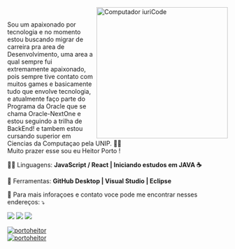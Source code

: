 <img src="https://user-images.githubusercontent.com/121198911/221385206-5d9f8046-1d04-4a63-a4ec-8caaf10d1236.gif" min-width="300px" max-width="300px" width="300px" align="right" alt="Computador iuriCode">


<p align="left"> 
<br>
Sou um apaixonado por tecnologia e no momento estou buscando migrar de carreira pra area de Desenvolvimento, uma area a qual sempre fui extremamente apaixonado, pois sempre tive contato com muitos games e basicamente tudo que envolve tecnologia, e atualmente faço parte do Programa da Oracle que se chama Oracle-NextOne e estou seguindo a trilha de BackEnd!
e tambem estou cursando superior em Ciencias da Computaçao pela UNIP. 🤖🚀<br>
Muito prazer esse sou eu Heitor Porto !
</p>

<p align="left">
  🐱‍🚀 Linguagens: <strong> JavaScript / React | Iniciando estudos em JAVA ☕️</strong>
</p>

<p align="left">
  🧠 Ferramentas: <strong> GitHub Desktop | Visual Studio | Eclipse </strong>
</p>

<p align="left">
  💌 Para mais inforaçoes e contato voce pode me encontrar nesses endereços: ⤵️
</p>

<p align="left">
   <a href="https://www.linkedin.com/in/heitor-ribeiro-porto-dev/" alt="Linkedin">
  <img src="https://img.shields.io/badge/-Linkedin-0e76a8?style=flat-square&logo=Linkedin&logoColor=white&link=LINK-DO-SEU-LINKEDIN" /></a>

  <a href="https://wa.me/5519992846827?text=Encontrei%20vo%C3%A7e%20no%20GitHuB%20,%20vamos%20conversar?" alt="WhatsApp">
  <img src="https://img.shields.io/badge/-WhatsApp-25d366?style=flat-square&labelColor=25d366&logo=whatsapp&logoColor=white&link=API-DO-SEU-WHATSAPP"/></a>
  
  <a href="https://www.instagram.com/heitor.porto/" alt="Instagram">
  <img src="https://img.shields.io/badge/-Instagram-DF0174?style=flat-square&labelColor=DF0174&logo=instagram&logoColor=white&link=LINK-DO-SEU-INSTAGRAM"/></a>
</p>  

[![portoheitor](https://github-readme-stats.vercel.app/api?username=portoheitor&theme=dracula&show_icons=true)](https://github.com/anuraghazra/github-readme-stats)<br>
[![portoheitor](https://github-readme-stats.vercel.app/api/top-langs/?username=portoheitor&hide=html&layout=compact&theme=dracula)](https://github.com/anuraghazra/github-readme-stats)

<!--
**portoheitor/portoheitor** is a ✨ _special_ ✨ repository because its `README.md` (this file) appears on your GitHub profile.

Here are some ideas to get you started:

- 🔭 I’m currently working on ...
- 🌱 I’m currently learning ...
- 👯 I’m looking to collaborate on ...
- 🤔 I’m looking for help with ...
- 💬 Ask me about ...
- 📫 How to reach me: ...
- 😄 Pronouns: ...
- ⚡ Fun fact: ...
-->
